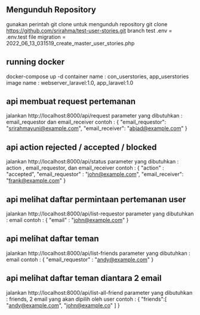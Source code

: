 ## Mengunduh Repository
gunakan perintah git clone untuk mengunduh repository
git clone https://github.com/srirahma/test-user-stories.git   branch test
.env = .env.test
file migration = 2022_06_13_031519_create_master_user_stories.php

## running docker
docker-compose up -d
container name : con_userstories, app_userstories
image name : webserver_laravel:1.0, app_laravel:1.0

## api membuat request pertemanan
jalankan http://localhost:8000/api/request
parameter yang dibutuhkan : email_requestor dan email_receiver
contoh :
{
"email_requestor": "srirahmayuni@example.com",
"email_receiver": "abjad@example.com"
}

## api action rejected / accepted / blocked
jalankan http://localhost:8000/api/status
parameter yang dibutuhkan : action , email_requestor, dan email_receiver
contoh :
{
  "action" : "accepted",
  "email_requestor" : "john@example.com",
  "email_receiver": "frank@example.com"
}

## api melihat daftar permintaan pertemanan user
jalankan http://localhost:8000/api/list-requestor
parameter yang dibutuhkan : email
contoh :
{
  "email" : "john@example.com"
}

## api melihat daftar teman
jalankan http://localhost:8000/api/list-friends
parameter yang dibutuhkan : email
contoh :
{
  "email_requestor" : "andy@example.com"
}

## api melihat daftar teman diantara 2 email
jalankan http://localhost:8000/api/list-all-friend
parameter yang dibutuhkan : friends, 2 email yang akan dipilih oleh user
contoh :
{
    "friends":[
    "andy@example.com",
    "john@example.co"
    ]
}
